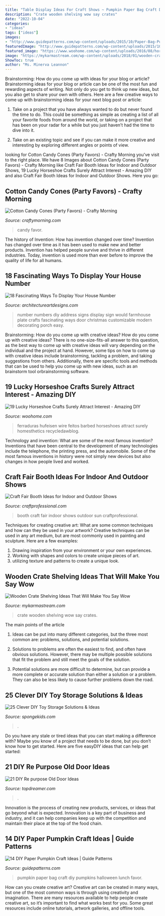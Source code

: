 ```yaml
---
title: "Table Display Ideas For Craft Shows ~ Pumpkin Paper Bag Craft Diy Pumpkins Halloween Lunch Favor"
description: "Crate wooden shelving wow say crates"
date: "2022-10-04"
categories:
- "ideas"
tags: ["ideas"]
images:
- "http://www.guidepatterns.com/wp-content/uploads/2015/10/Paper-Bag-Pumpkins.jpg"
featuredImage: "http://www.guidepatterns.com/wp-content/uploads/2015/10/Paper-Bag-Pumpkins.jpg"
featured_image: "https://www.woohome.com/wp-content/uploads/2016/08/horseshoe-crafts-you-can-easily-make-13_2.jpg"
image: "https://mykarmastream.com/wp-content/uploads/2018/01/wooden-crate-ideas-2.jpg"
ShowToc: true
author: "Ms. Minerva Leannon"
---
```



Brainstorming: How do you come up with ideas for your blog or article?
Brainstorming ideas for your blog or article can be one of the most fun and rewarding aspects of writing. Not only do you get to think up new ideas, but you also get to share your own with others. Here are a few creative ways to come up with brainstorming ideas for your next blog post or article:
1. Take on a project that you have always wanted to do but never found the time to do. This could be something as simple as creating a list of all your favorite foods from around the world, or taking on a project that has been on your radar for a while but you just haven’t had the time to dive into it.

2. Take on an existing topic and see if you can make it more creative and interesting by exploring different angles or points of view.

	

		
looking for Cotton Candy Cones (Party Favors) - Crafty Morning you've visit to the right place. We have 8 Images about Cotton Candy Cones (Party Favors) - Crafty Morning like Craft Fair Booth Ideas for Indoor and Outdoor Shows, 19 Lucky Horseshoe Crafts Surely Attract Interest - Amazing DIY and also Craft Fair Booth Ideas for Indoor and Outdoor Shows. Here you go:
		
    
## Cotton Candy Cones (Party Favors) - Crafty Morning

<img loading=lazy src="https://www.craftymorning.com/wp-content/uploads/2016/05/cotton-candy-cones-party-favor.jpg" onerror="this.onerror=null;this.src='https://tse1.mm.bing.net/th?id=OIP.VhkM-8vKdnxgf0Qoxh8fIwHaJ4&amp;pid=15.1';" alt="Cotton Candy Cones (Party Favors) - Crafty Morning">

_Source: craftymorning.com_

>candy favor. 

	

The history of Invention: How has invention changed over time?
Invention has changed over time as it has been used to make new and better products. Invention has helped people survive and thrive in different industries. Today, invention is used more than ever before to improve the quality of life for all humans.

    
## 18 Fascinating Ways To Display Your House Number

<img loading=lazy src="http://www.architectureartdesigns.com/wp-content/uploads/2016/06/10-71.jpg" onerror="this.onerror=null;this.src='https://tse3.mm.bing.net/th?id=OIP.acQTZdH5y7RAxiaEHuYikAHaLH&amp;pid=15.1';" alt="18 Fascinating Ways To Display Your House Number">

_Source: architectureartdesigns.com_

>number numbers diy address signs display sign would farmhouse plate crafts fascinating ways door christmas customizable modern decorating porch easy. 

	

Brainstorming: How do you come up with creative ideas?
How do you come up with creative ideas?
There is no one-size-fits-all answer to this question, as the best way to come up with creative ideas will vary depending on the individual and the project at hand. However, some tips on how to come up with creative ideas include brainstorming, tackling a problem, and taking suggestions from others. Additionally, there are specific tools and methods that can be used to help you come up with new ideas, such as an brainstorm tool orbrainstorming software.

    
## 19 Lucky Horseshoe Crafts Surely Attract Interest - Amazing DIY

<img loading=lazy src="https://www.woohome.com/wp-content/uploads/2016/08/horseshoe-crafts-you-can-easily-make-13_2.jpg" onerror="this.onerror=null;this.src='https://tse1.mm.bing.net/th?id=OIP.sTvHS5tocKRYVdT7Melz9gHaJ4&amp;pid=15.1';" alt="19 Lucky Horseshoe Crafts Surely Attract Interest - Amazing DIY">

_Source: woohome.com_

>ferraduras hufeisen wire feitos barbed horseshoes attract surely homesthetics recycledawblog. 

	

Technology and invention: What are some of the most famous invention?
Inventions that have been central to the development of many technologies include the telephone, the printing press, and the automobile. Some of the most famous inventions in history were not simply new devices but also changes in how people lived and worked.

    
## Craft Fair Booth Ideas For Indoor And Outdoor Shows

<img loading=lazy src="https://www.craftprofessional.com/images/craft-fair-booth-pt.jpg" onerror="this.onerror=null;this.src='https://tse3.mm.bing.net/th?id=OIP.HKjn9R79JFHsmKw2i5xAngHaLH&amp;pid=15.1';" alt="Craft Fair Booth Ideas for Indoor and Outdoor Shows">

_Source: craftprofessional.com_

>booth craft fair indoor shows outdoor sun craftprofessional. 

	

Techniques for creating creative art: What are some common techniques and how can they be used in your artwork?
Creative techniques can be used in any art medium, but are most commonly used in painting and sculpture. Here are a few examples:
1. Drawing inspiration from your environment or your own experiences.
2. Working with shapes and colors to create unique pieces of art.
3. utilizing texture and patterns to create a unique look.

    
## Wooden Crate Shelving Ideas That Will Make You Say Wow

<img loading=lazy src="https://mykarmastream.com/wp-content/uploads/2018/01/wooden-crate-ideas-2.jpg" onerror="this.onerror=null;this.src='https://tse3.mm.bing.net/th?id=OIP.VHybuWyJpo1AuNA7f4B-HgHaJ3&amp;pid=15.1';" alt="Wooden Crate Shelving Ideas That Will Make You Say Wow">

_Source: mykarmastream.com_

>crate wooden shelving wow say crates. 

	

The main points of the article
1. Ideas can be put into many different categories, but the three most common are: problems, solutions, and potential solutions.
2. Solutions to problems are often the easiest to find, and often have obvious solutions. However, there may be multiple possible solutions that fit the problem and still meet the goals of the solution.

3. Potential solutions are more difficult to determine, but can provide a more complete or accurate solution than either a solution or a problem. They can also be less likely to cause further problems down the road.

    
## 25 Clever DIY Toy Storage Solutions &amp; Ideas

<img loading=lazy src="https://spongekids.com/wp-content/uploads/2016/11/toy-storage/1-11-toy-storage-tutorials-ideas.jpg" onerror="this.onerror=null;this.src='https://tse2.mm.bing.net/th?id=OIP.PyCl3ozWkiR9ZjNtmITzIAHaJ8&amp;pid=15.1';" alt="25 Clever DIY Toy Storage Solutions &amp; Ideas">

_Source: spongekids.com_

>. 

	

Do you have any stale or tired ideas that you can start making a difference with? Maybe you know of a project that needs to be done, but you don’t know how to get started. Here are five easyDIY ideas that can help get started: 

    
## 21 DIY Re Purpose Old Door Ideas

<img loading=lazy src="https://topdreamer.com/wp-content/uploads/2013/08/door22.jpg" onerror="this.onerror=null;this.src='https://tse2.mm.bing.net/th?id=OIP.qvYbAp37lBOSELW79oM96AHaLH&amp;pid=15.1';" alt="21 DIY Re purpose Old Door Ideas">

_Source: topdreamer.com_

>. 

	

Innovation is the process of creating new products, services, or ideas that go beyond what is expected. Innovation is a key part of business and industry, and it can help companies keep up with the competition and maintain their place at the top of the food chain.

    
## 14 DIY Paper Pumpkin Craft Ideas | Guide Patterns

<img loading=lazy src="http://www.guidepatterns.com/wp-content/uploads/2015/10/Paper-Bag-Pumpkins.jpg" onerror="this.onerror=null;this.src='https://tse3.mm.bing.net/th?id=OIP.TWqHyzgt4J_yFXCm98WWTAHaEi&amp;pid=15.1';" alt="14 DIY Paper Pumpkin Craft Ideas | Guide Patterns">

_Source: guidepatterns.com_

>pumpkin paper bag craft diy pumpkins halloween lunch favor. 

	

How can you create creative art?
Creative art can be created in many ways, but one of the most common ways is through using creativity and imagination. There are many resources available to help people create creative art, so it’s important to find what works best for you. Some great resources include online tutorials, artwork galleries, and offline tools.

